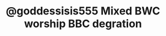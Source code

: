 ---
title: '127. @goddessisis555 Mixed BWC worship BBC degration'
description: ''
pubDate: '30 Jan 2024'
heroImage: '/QOS-placeholder-1.jpg'
---